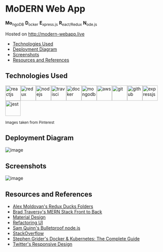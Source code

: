 # MoDERN Web App
**Mo**<sub>ngoDB</sub> **D**<sub>ocker</sub> **E**<sub>xpress.js</sub> **R**<sub>eact/Redux</sub> **N**<sub>ode.js</sub>

Hosted on http://modern-webapp.live

- [Technologies Used](https://github.com/wtjandra96/modern-webapp#technologies-used)
- [Deployment Diagram](https://github.com/wtjandra96/modern-webapp#deployment-diagram)
- [Screenshots](https://github.com/wtjandra96/modern-webapp#screenshots)
- [Resources and References](https://github.com/wtjandra96/modern-webapp#resources-and-references)

## Technologies Used

<img src="https://i.pinimg.com/564x/58/94/ec/5894ec8ffb3717e4a3259ac8d25b2d3e.jpg" height="48" alt="reactjs" aria-label="reactjs" /><img src="https://i.pinimg.com/564x/11/8e/33/118e33a154dbd057f22ad3752fa7492a.jpg" height="48" alt="redux" aria-label="redux" /><img src="https://i.pinimg.com/564x/04/34/73/0434730471b33fcf101bceb372623e75.jpg" height="48" alt="nodejs" aria-label="nodejs" /><img src="https://i.pinimg.com/564x/4f/5a/81/4f5a81ef8845ea58ccab4348f26c9e2e.jpg" height="48" alt="travisci" aria-label="travisci" /><img src="https://i.pinimg.com/564x/58/f9/0d/58f90daa71847214f76db098527306cc.jpg" height="48" alt="docker" aria-label="docker" /><img src="https://i.pinimg.com/564x/a7/f3/b9/a7f3b93b726057d7315af2f39b83a697.jpg" height="48" alt="mongodb" aria-label="mongodb" /><img src="https://i.pinimg.com/564x/94/a8/1f/94a81fd7d758a1f60e7b45c40bfd0d0d.jpg" height="48" alt="aws" aria-label="aws" /><img src="https://i.pinimg.com/564x/e3/b9/7b/e3b97b417f79e4a346f9575cbc6ec222.jpg" height="48" alt="git" aria-label="git" /><img src="https://i.pinimg.com/564x/e0/f5/62/e0f5625ac3eddae3538a4d655f585c02.jpg" height="48" alt="github" aria-label="github" /><img src="https://i.pinimg.com/564x/5d/09/32/5d0932d4dd17c926806635893260205e.jpg" height="48" alt="expressjs" aria-label="expressjs" /><img src="https://i.pinimg.com/564x/cb/9e/89/cb9e8916ef1326b60b5284451fdfdf2d.jpg" height="48" alt="jest" aria-label="jest" />


<sup>Images taken from Pinterest</sup>

## Deployment Diagram

![image](https://user-images.githubusercontent.com/24629570/91004098-18a4fc00-e588-11ea-90fb-3493b6860dc4.png)

## Screenshots

![image](https://user-images.githubusercontent.com/24629570/90746858-7930f200-e285-11ea-942e-aa79599f239a.png)

## Resources and References
- [Alex Moldovan's Redux Ducks Folders](https://www.freecodecamp.org/news/scaling-your-redux-app-with-ducks-6115955638be/)
- [Brad Traversy's MERN Stack Front to Back](https://www.udemy.com/course/mern-stack-front-to-back/)
- [Material Design](https://material.io/design)
- [Refactoring UI](https://refactoringui.com)
- [Sam Quinn's Bulletproof node.js](https://softwareontheroad.com/ideal-nodejs-project-structure/)
- [StackOverflow](https://stackoverflow.com)
- [Stephen Grider's Docker & Kubernetes: The Complete Guide](https://www.udemy.com/course/docker-and-kubernetes-the-complete-guide)
- [Twitter's Responsive Design](https://twitter.com)
